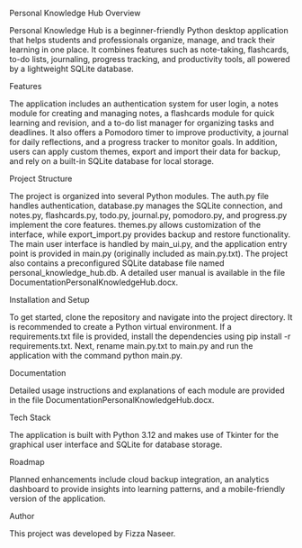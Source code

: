 Personal Knowledge Hub
Overview

Personal Knowledge Hub is a beginner-friendly Python desktop application that helps students and professionals organize, manage, and track their learning in one place. It combines features such as note-taking, flashcards, to-do lists, journaling, progress tracking, and productivity tools, all powered by a lightweight SQLite database.

Features

The application includes an authentication system for user login, a notes module for creating and managing notes, a flashcards module for quick learning and revision, and a to-do list manager for organizing tasks and deadlines. It also offers a Pomodoro timer to improve productivity, a journal for daily reflections, and a progress tracker to monitor goals. In addition, users can apply custom themes, export and import their data for backup, and rely on a built-in SQLite database for local storage.

Project Structure

The project is organized into several Python modules. The auth.py file handles authentication, database.py manages the SQLite connection, and notes.py, flashcards.py, todo.py, journal.py, pomodoro.py, and progress.py implement the core features. themes.py allows customization of the interface, while export_import.py provides backup and restore functionality. The main user interface is handled by main_ui.py, and the application entry point is provided in main.py (originally included as main.py.txt). The project also contains a preconfigured SQLite database file named personal_knowledge_hub.db. A detailed user manual is available in the file DocumentationPersonalKnowledgeHub.docx.

Installation and Setup

To get started, clone the repository and navigate into the project directory. It is recommended to create a Python virtual environment. If a requirements.txt file is provided, install the dependencies using pip install -r requirements.txt. Next, rename main.py.txt to main.py and run the application with the command python main.py.

Documentation

Detailed usage instructions and explanations of each module are provided in the file DocumentationPersonalKnowledgeHub.docx.

Tech Stack

The application is built with Python 3.12 and makes use of Tkinter for the graphical user interface and SQLite for database storage.

Roadmap

Planned enhancements include cloud backup integration, an analytics dashboard to provide insights into learning patterns, and a mobile-friendly version of the application.

Author

This project was developed by Fizza Naseer.
